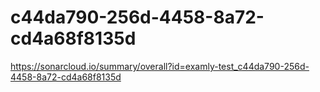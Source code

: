 # c44da790-256d-4458-8a72-cd4a68f8135d
https://sonarcloud.io/summary/overall?id=examly-test_c44da790-256d-4458-8a72-cd4a68f8135d
